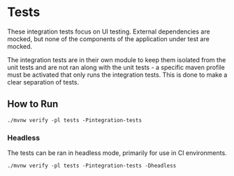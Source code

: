 # Tests

These integration tests focus on UI testing. External dependencies are mocked, but none of the components of
the application under test are mocked.

The integration tests are in their own module to keep them isolated from the unit tests and are not ran along with the
unit tests - a specific maven profile must be activated that only runs the integration tests.
This is done to make a clear separation of tests.

## How to Run

```shell
./mvnw verify -pl tests -Pintegration-tests
```

### Headless

The tests can be ran in headless mode, primarily for use in CI environments.

```shell
./mvnw verify -pl tests -Pintegration-tests -Dheadless
```
